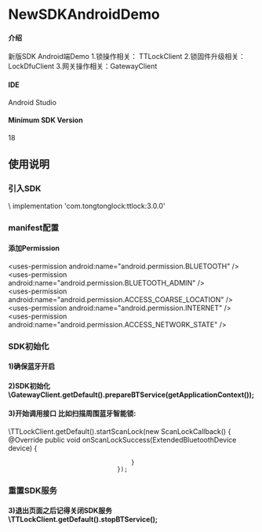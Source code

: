 # NewSDKAndroidDemo

#### 介绍
新版SDK Android端Demo
1.锁操作相关： TTLockClient
2.锁固件升级相关：LockDfuClient
3.网关操作相关：GatewayClient

#### IDE
Android Studio

#### Minimum SDK Version
18

## 使用说明
### 引入SDK
\ implementation 'com.tongtonglock:ttlock:3.0.0'

### manifest配置
#### 添加Permission
\<uses-permission android:name="android.permission.BLUETOOTH" /><br />
\<uses-permission android:name="android.permission.BLUETOOTH_ADMIN" /><br />
\<uses-permission android:name="android.permission.ACCESS_COARSE_LOCATION" />
\<uses-permission android:name="android.permission.INTERNET" /> <br />
\<uses-permission android:name="android.permission.ACCESS_NETWORK_STATE" />

### SDK初始化
#### 1)确保蓝牙开启
#### 2)SDK初始化 \GatewayClient.getDefault().prepareBTService(getApplicationContext());

#### 3)开始调用接口 比如扫描周围蓝牙智能锁:
\TTLockClient.getDefault().startScanLock(new ScanLockCallback() {
                                       @Override
                                       public void onScanLockSuccess(ExtendedBluetoothDevice device) {

                                       }
                                   });
### 重置SDK服务
#### 3)退出页面之后记得关闭SDK服务 \TTLockClient.getDefault().stopBTService();


